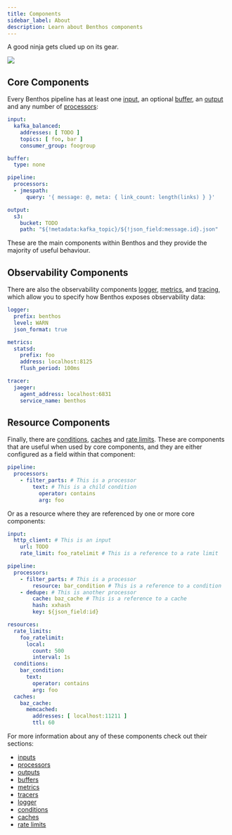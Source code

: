 ```yaml
---
title: Components
sidebar_label: About
description: Learn about Benthos components
---
```


A good ninja gets clued up on its gear.

<div style={{textAlign: 'center'}}><img style={{maxWidth: '300px'}} src="/img/Blobninja.svg" /></div>

## Core Components

Every Benthos pipeline has at least one [input][inputs], an optional
[buffer][buffers], an [output][outputs] and any number of
[processors][processors]:

```yaml
input:
  kafka_balanced:
    addresses: [ TODO ]
    topics: [ foo, bar ]
    consumer_group: foogroup

buffer:
  type: none

pipeline:
  processors:
  - jmespath:
      query: '{ message: @, meta: { link_count: length(links) } }'

output:
  s3:
    bucket: TODO
    path: "${!metadata:kafka_topic}/${!json_field:message.id}.json"
```

These are the main components within Benthos and they provide the majority of
useful behaviour.

## Observability Components

There are also the observability components [logger][logger], [metrics][metrics],
and [tracing][tracers], which allow you to specify how Benthos exposes
observability data:

```yaml
logger:
  prefix: benthos
  level: WARN
  json_format: true

metrics:
  statsd:
    prefix: foo
    address: localhost:8125
    flush_period: 100ms

tracer:
  jaeger:
    agent_address: localhost:6831
    service_name: benthos
```

## Resource Components

Finally, there are [conditions][conditions], [caches][caches] and
[rate limits][rate_limits]. These are components that are useful when used by
core components, and they are either configured as a field within that component:

```yaml
pipeline:
  processors:
    - filter_parts: # This is a processor
        text: # This is a child condition
          operator: contains
          arg: foo
```

Or as a resource where they are referenced by one or more core components:

```yaml
input:
  http_client: # This is an input
    url: TODO
    rate_limit: foo_ratelimit # This is a reference to a rate limit

pipeline:
  processors:
    - filter_parts: # This is a processor
        resource: bar_condition # This is a reference to a condition
    - dedupe: # This is another processor
        cache: baz_cache # This is a reference to a cache
        hash: xxhash
        key: ${json_field:id}

resources:
  rate_limits:
    foo_ratelimit:
      local:
        count: 500
        interval: 1s
  conditions:
    bar_condition:
      text:
        operator: contains
        arg: foo
  caches:
    baz_cache:
      memcached:
        addresses: [ localhost:11211 ]
        ttl: 60
```

For more information about any of these components check out their sections:

- [inputs][inputs]
- [processors][processors]
- [outputs][outputs]
- [buffers][buffers]
- [metrics][metrics]
- [tracers][tracers]
- [logger][logger]
- [conditions][conditions]
- [caches][caches]
- [rate limits][rate_limits]

[inputs]: /docs/components/inputs/about
[processors]: /docs/components/processors/about
[outputs]: /docs/components/inputs/about
[buffers]: /docs/components/buffers/about
[metrics]: /docs/components/metrics/about
[tracers]: /docs/components/tracers/about
[logger]: /docs/components/logger/about
[conditions]: /docs/components/conditions/about
[caches]: /docs/components/caches/about
[rate_limits]: /docs/components/rate_limits/about